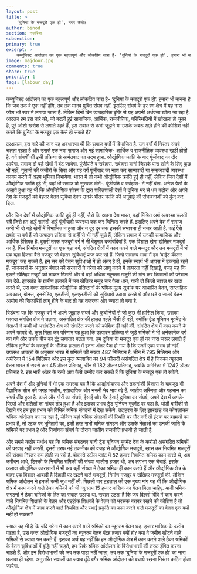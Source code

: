 ```yaml
---
layout: post
title: >
    ‘दुनिया के मजदूरों एक हो’, मगर कैसे?
author: binod
section: नजरिया
subsection:
primary: true
excerpt: >
    कम्युनिस्ट आंदोलन का एक महत्वपूर्ण और लोकप्रिय नारा है- ‘दुनियां के मजदूरों एक हो’. हमारा भी मानना है कि जब तक वे एक नहीं होंगे, तब तक मानव मुक्ति संभव नहीं. इसलिए संघर्ष के हर रण क्षेत्र में यह नारा जोश भरे स्वर में लगाया जाता है.
image: majdoor.jpg
comments: true
share: true
priority: 1
tags: [labour_day]
---
```


कम्युनिस्ट आंदोलन का एक महत्वपूर्ण और लोकप्रिय नारा है- ‘दुनियां के मजदूरों एक हो’. हमारा भी मानना है कि जब तक वे एक नहीं होंगे, तब तक मानव मुक्ति संभव नहीं. इसलिए संघर्ष के हर रण क्षेत्र में यह नारा जोश भरे स्वर में लगाया जाता है. लेकिन दिनों दिन व्यावहारिक दृष्टि से यह अपनी अर्थवत्ता खोता जा रहा है. आदतन हम इस नारे को, जो बदली हुई सामाजिक, आर्थिक, राजनीतिक, परिस्थितियों में खोखला हो चुका है, पूरे जोशो खरोश से लगाते रहते हैं, इस सवाल से कभी जूझने या उसके रूबरू खड़े होने की कोशिश नहीं करते कि दुनियां के मजदूर एक कैसे हो सकते हैं?

दरअसल, इस नारे की जान यह अवधारणा थी कि समाज वर्गों में विभाजित है. उन वर्गों में निरंतर संघर्ष चलता रहता है और उससे एक नया समाज और नई सामाजिक- आर्थिक व राजनीतिक व्यवस्था खड़ी होती है. वर्ग संघर्षों की इसी प्रक्रिया से सामंतवाद का उदय हुआ. औद्योगिक क्रांति के बाद पूंजीवाद का दौर आयेगा. समाज दो बड़े खेमों में बंट जायेगा. पूंजीपति व सर्वहारा. सर्वहारा यानी जिसके पास खोने के लिए कुछ भी नहीं, गुलामी की जंजीरों के सिवा और यह वर्ग पूंजीवाद का नाश कर साम्यवादी या समाजवादी व्यवस्था कायम करने में अहम भूमिका निभायेगा. भारत में तो कभी औद्योगिक क्रांति हुई ही नहीं, लेकिन जिन देशों में औद्योगिक क्रांति हुई भी, वहां भी समाज दो सुस्पष्ट खेमें-. पूंजीपति व सर्वहारा- में नहीं बंटा. अनेक पेशों के अलावे हुआ यह भी कि औपनिवेशिक शोषण के द्वारा शक्तिशाली देशों ने दुनियां भर से धन बटोरा और अपने देश के मजदूरों को बेहतर वेतन सुविधा देकर उनके भीतर क्रांति की अगुवाई की संभावनाओं को कुंद कर दिया.

और जिन देशों में औद्योगिक क्रांति हुई ही नहीं, जैसे कि अपना देश भारत, वहां मिश्रित अर्थ व्यवस्था चलती रही जिसे हम अर्द्ध सामंती अर्द्ध पूंजीवादी व्यवस्था कह कर चिन्हित करते हैं. इसलिए अपने देश में समाज कभी भी दो बड़े खेमों में विभाजित न हुआ और न दूर दूर तक इसकी संभावना ही नजर आती है. कई ऐसे तबके या वर्ग हैं जो उत्पादन प्रक्रिया से कहीं से भी नहीं जुड़े हैं, लेकिन समाज में उनकी सामाजिक और आर्थिक हैसियत है. दूसरी तरफ मजदूरों वर्ग में भी बेशुमार दर्जाबंदियां हैं. एक विशाल खेमा खेतिहर मजदूरों का है. फिर निर्माण मजदूरों का एक बड़ा वर्ग, संगठित क्षेत्रों में काम करने वाले मजदूर और उन मजदूरों में भी एक बड़ा हिस्सा वैसे मजदूर जो वेहतर सुविधाएं प्राप्त कर रहे हैं. जिन्हे सामान्य भाषा में हम ‘वाईट काॅलर मजदूर’ कह सकते हैं. इन सब की वेतन सुविधाओं में तो अंतर है ही, इनके स्वार्थ भी आपस में टकराते रहते हैं. जानकारों के अनुसार बंगाल की सरकारों ने नरेगा को लागू करने में तत्परता नहीं दिखाई, वजह यह कि इससे खेतिहर मजूरों को ताकत मिलती और वे वहां अधिक न्यूनतम मजूरी की मांग कर किसानों को परेशान कर देते. झारखंड के ग्रामीण इलाकों में जब खेतिहर मजूर चार पैला धान, यानी दो किलो चावल पर खटा करते थे, उस वक्त सार्वजनिक औद्योगिक प्रतिष्ठानों के श्रमिक मूल्य सूचांक पर आधारित वेतन, साप्ताहिक अवकास, बोनस, इनसेंटिव, एलटीसी, एलएलटीसी की सुविधायें उठाया करते थे और छठे व सातवें वेतन आयोग की सिफारिशें लागू होने के बाद तो यह तफरका और ज्यादा हो गया है.

विडंबना यह कि मजदूर वर्ग ने अपने जुझारु संघर्ष और कुर्बानियों से जो कुछ भी हासिल किया, उसका फायदा संगठित क्षेत्र ने उठाया, असंगठित क्षेत्र की हालत पहले जैसी ही रही, क्योंकि ट्रेड यूनियन मूवमेंट केे नेताओं ने कभी भी असंगठित क्षेत्र को संगठित करने की कोशिश ही नहीं की. संगठित क्षेत्र में काम करने के अपने फायदे थे. कुल मिला कर परिणाम यह हुआ कि उत्पादन प्रक्रिया से जुड़े श्रमिकों में भी अनेकानेक वर्ग बन गये और उनके बीच का द्वंद्व लगातार बढता गया. हम दुनियां के मजदूर एक हों का नारा जरूर लगाते हैं लेकिन दुनियां के मजदूरों के भौतिक हालात में इतना अंतर पैदा हो गया है कि उनमें एका संभव ही नहीं. उपलब्ध आंकड़ों के अनुसार भारत में श्रमिकों की संख्या 487 मिलियन है. चीन में 795 मिलियन और अमेरिका में 154 मिलियन और इस कुल श्रमशक्ति का 94 फीसदी असंगठित क्षेत्र में है जिनका न्यूनतम वेतन भारत में सबसे कम 45 डाॅलर प्रतिमाह, चीन में 182 डाॅलर प्रतिमाह, जबकि अमेरिका में 1242 डाॅलर प्रतिमाह है. इस भारी अंतर के रहते आप कैसे उम्मीद कर सकते हैं कि दुनियां के मजदूर एक हो सकेंगे.

अपने देश में और दुनियां में भी एक समस्या यह है कि आद्योगीकरण और तकनीकी विकास के बावजूद भी वैज्ञानिक सोच की जगह जातीय, सांप्रदायिक और नस्ली भेद भाव बढे हैं. जातीय अस्मिता और पहचान का संघर्ष तीव्र हुआ है. काले और गोरों का संघर्ष, ईसाई और गैर ईसाई दुनिया का संघर्ष, अपने देश में अगड़े- पिछड़े और  दलितों का संघर्ष तीव्र हुआ है और इसका प्रभाव ट्रेड यूनियन मूवमेंट पर पड़ा है. थोड़ी बारीकी से देखने पर हम इस प्रभाव को विभिन्न श्रमिक संगठनों में देख सकेंगे. उदाहरण के लिए झारखंड का कोयलांचल श्रमिक आंदोलन का गढ रहा है, लेकिन यहां श्रमिक संगठनों की स्थिति पर गौर करें तों इंटक पर ब्राह्मणों का प्रभाव है, तो एटक पर भूमिहारों का, इसी तरह सभी श्रमिक संगठन और उसके नेताओं का उनकी जाति के श्रमिकों पर प्रभाव है और निर्णायक संघर्ष के दौरान जातीय राजनीति प्रभावी हो जाती है.

और सबसे कठोर यर्थाथ यह कि श्रमिक संगठनए यानी ट्रेड यूनियन मूवमेंट देश के करोड़ों असंगठित श्रमिकों की परवाह नहीं करती. दूसरी तरफ नई तकनीक की वजह से औद्योगिक मजदूरों, खास कर नियमित मजदूरों की संख्या निरंतर कम होती जा रही है. बोकारो स्टील प्लांट में 52 हजार नियमित श्रमिक काम करते थे, अब करीबन आधे, टिस्को के नियमित श्रमिकों की संख्या चालीस हजार थी, अब लगभग एक चैथाई. इसके अलावा औद्योगिक कारखानों में भी अब बड़ी संख्या में ठेका श्रमिक ही काम करते हैं और औद्योगिक क्षेत्र के बाहर एक विशाल आबादी है दिहाड़ी पर खटने वाले मजदूरों, निर्माण मजदूर व खेतिहर मजदूरों की. लेकिन श्रमिक आंदोलन ने इनकी कभी सुध नहीं ली. पिछली बार हड़ताल की एक मुख्य मांग यह थी कि औद्योगिक क्षेत्र में काम करने वाले ठेका श्रमिकों को भी न्यूनतम 15 हजार मासिक का वेतन मिला चाहिए. यानी श्रमिक संगठनों ने ठेका श्रमिकों के हित का सवाल उठाया था. सवाल उठता है कि जब दिल्ली विवि में काम करने वाले नियमित शिक्षकों के वेतन और एडहाॅक शिक्षकों के वेतन को भरसक बराबर रखने की कोशिश है तो औद्योगिक क्षेत्र में काम करने वाले नियमित और स्थाई प्रकृति का काम करने वाले मजदूरों का वेतन एक क्यों नहीं हो सकता?

सवाल यह भी है कि यदि नरेगा में काम करने वाले श्रमिकों का न्यूनतम वेतन छह. हजार मासिक के करीब पड़ता है, उस वक्त औद्योगिक मजदूरों का न्यूनतम वेतन पंद्रह हजार क्यों हो? क्या वे जमीन खोदने वाले श्रमिकों से ज्यादा श्रम करते हैं. इसका अर्थ यह नहीं कि हम औद्योगिक क्षेत्र में काम करने वाले ठेका श्रमिकों के वेतन सुविधाओं में वृद्धि नहीं चाहते, हम सिर्फ श्रमिक आंदोलन के विरोधाभासों की तरफ इंगित करना चाहते हैं. और इन विरोधाभासों को जब तक पाटा नहीं जाता, तब तक ‘दुनियां के मजदूरों एक हो’ का नारा छलावा ही रहेगा. अनुत्तरित सवालों का जवाब ढूंढे बगैर श्रमिक आंदोलन को बचाये रखना निरंतर कठिन होता जायेगा.